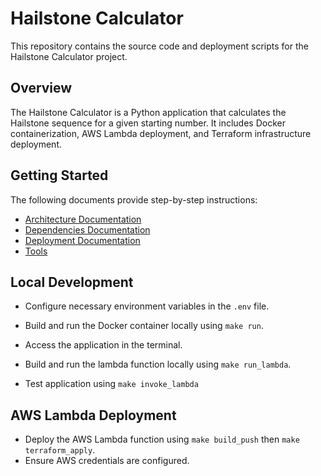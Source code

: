 # Hailstone Calculator

This repository contains the source code and deployment scripts for the Hailstone Calculator project.

## Overview

The Hailstone Calculator is a Python application that calculates the Hailstone sequence for a given starting number. It includes Docker containerization, AWS Lambda deployment, and Terraform infrastructure deployment.

## Getting Started

The following documents provide step-by-step instructions:

- [Architecture Documentation](./docs/Architecture/architecture.md)
- [Dependencies Documentation](./docs/Dependencies/dependencies.md)
- [Deployment Documentation](./docs/Deployment/deployment.md)
- [Tools](./docs/Deployment/tools.md)

## Local Development

- Configure necessary environment variables in the `.env` file.
- Build and run the Docker container locally using `make run`.
- Access the application in the terminal.

- Build and run the lambda function locally using `make run_lambda`.
- Test application using `make invoke_lambda`

## AWS Lambda Deployment

- Deploy the AWS Lambda function using `make build_push` then `make terraform_apply`.
- Ensure AWS credentials are configured.



